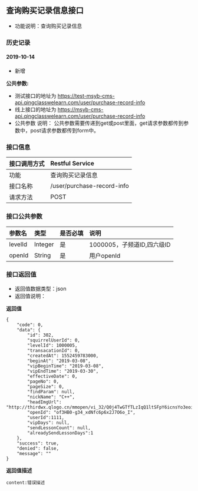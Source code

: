 ## 查询购买记录信息接口
+ 功能说明：查询购买记录信息

### 历史记录

#### 2019-10-14 
- 新增

**公共参数:**
+ 测试接口的地址为 https://test-msyb-cms-api.qingclasswelearn.com/user/purchase-record-info
+ 线上接口的地址为 https://msyb-cms-api.qingclasswelearn.com/user/purchase-record-info
+ 公共参数 说明： 公共参数需要传递到get或post里面，get请求参数都传到参数中，post请求参数都传到form中。

### 接口信息
|接口调用方式 	|	Restful Service				|
|:--------------|:------------------------------|
|功能	     	| 查询购买记录信息				|
|接口名称		|/user/purchase-record-info		|
|请求方法		|POST					    	|

### 接口公共参数
|参数名		   		|类型	|是否必填	|说明			    					|
|:------------------|:------|:----------|:--------------------------------------|
|levelId			|Integer|是		  	|1000005，子频道ID,四六级ID				|
|openId				|String |是		  	|用户openId								|

### 接口返回值
+ 返回值数据类型：json
+ 返回值说明：

**返回值**  

```
{
    "code": 0,
    "data": {
        "id": 302,
        "squirrelUserId": 0,
        "levelId": 1000005,
        "transacationId": 0,
        "createdAt": 1552459783000,
        "beginAt": "2019-03-08",
        "vipBeginTime": "2019-03-08",
        "vipEndTime": "2019-03-30",
        "effectiveDate": 0,
        "pageNo": 0,
        "pageSize": 0,
        "findParam": null,
        "nickName": "C++",
        "headImgUrl": "http://thirdwx.qlogo.cn/mmopen/vi_32/Q0j4TwGTfTLzIqQ1ltSFpY6icnsYo3eoicP63lV3csAcOocAvQBHHGIt25wr86MSLzKwFWGic57pEfhUOicxs0mcqw/132",
        "openId": "of3HB0-g34_xdNfc6p6x2J7O6o_I",
        "userId":1111,
        "vipDays": null,
        "sendLessonCount": null,
        "alreadySendLessonDays":1
    },
    "success": true,
    "denied": false,
    "message": ""
}
```

**返回值描述**  

```
content:错误描述
```